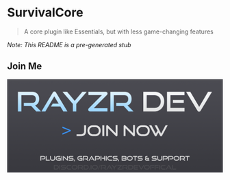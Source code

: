 # SurvivalCore
> A core plugin like Essentials, but with less game-changing features

*Note: This README is a pre-generated stub*

## Join Me
[![Discord Badge](https://github.com/Rayzr522/ProjectResources/raw/master/RayzrDev/badge-small.png)](https://discord.io/rayzrdevofficial)
